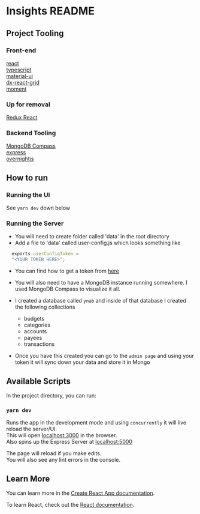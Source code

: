 # Insights README

## Project Tooling

### Front-end

[react](https://reactjs.org/)<br>
[typescript](https://www.typescriptlang.org/)<br>
[material-ui](https://material-ui.com/)<br>
[dx-react-grid](https://devexpress.github.io/devextreme-reactive/react/grid/docs/guides/getting-started/)<br>
[moment](https://momentjs.com/)<br>

### Up for removal

[Redux React](https://redux.js.org/basics/usage-with-react)<br>

### Backend Tooling

[MongoDB Compass](https://www.mongodb.com/download-center#compass)<br>
[express](https://expressjs.com/)<br>
[overnightjs](https://www.npmjs.com/package/@overnightjs/core)<br>

## How to run

### Running the UI

See `yarn dev` down below

### Running the Server

- You will need to create folder called 'data' in the root directory
- Add a file to 'data' called user-config.js which looks something like

```js
  exports.userConfigToken =
  "<YOUR TOKEN HERE>";
```

- You can find how to get a token from [here](https://api.youneedabudget.com/#getting-started)

- You will also need to have a MongoDB instance running somewhere. I used MongoDB Compass to visualize it all.
- I created a database called `ynab` and inside of that database I created the following collections
  - budgets
  - categories
  - accounts
  - payees
  - transactions
- Once you have this created you can go to the `admin page` and using your token it will sync down your data and store it in Mongo

## Available Scripts

In the project directory, you can run:

### `yarn dev`

Runs the app in the development mode and using `concurrently` it will live reload the server/UI.<br>
This will open [localhost:3000](http://localhost:3000) in the browser.<br>
Also spins up the Express Server at [localhost:5000](http://localhost:5000)<br>

The page will reload if you make edits.<br>
You will also see any lint errors in the console.

## Learn More

You can learn more in the [Create React App documentation](https://facebook.github.io/create-react-app/docs/getting-started).

To learn React, check out the [React documentation](https://reactjs.org/).

